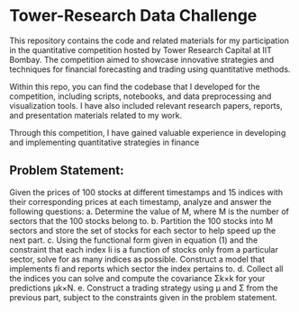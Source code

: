 # Tower-Research Data Challenge

This repository contains the code and related materials for my participation in the quantitative competition hosted by Tower Research Capital at IIT Bombay. The competition aimed to showcase innovative strategies and techniques for financial forecasting and trading using quantitative methods.

Within this repo, you can find the codebase that I developed for the competition, including scripts, notebooks, and data preprocessing and visualization tools. I have also included relevant research papers, reports, and presentation materials related to my work.

Through this competition, I have gained valuable experience in developing and implementing quantitative strategies in finance

## Problem Statement:
Given the prices of 100 stocks at different timestamps and 15 indices with their corresponding prices at each timestamp, analyze and answer the following questions:
a. Determine the value of M, where M is the number of sectors that the 100 stocks belong to.
b. Partition the 100 stocks into M sectors and store the set of stocks for each sector to help speed up the next part.
c. Using the functional form given in equation (1) and the constraint that each index Ii is a function of stocks only from a particular sector, solve for as many indices as possible. Construct a model that implements fi and reports which sector the index pertains to.
d. Collect all the indices you can solve and compute the covariance Σk×k for your predictions µk×N.
e. Construct a trading strategy using µ and Σ from the previous part, subject to the constraints given in the problem statement.
